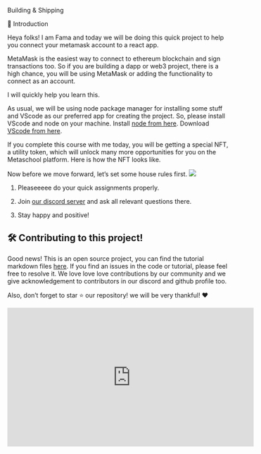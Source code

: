 ﻿ Building & Shipping

 🦊 Introduction

Heya folks! I am Fama and today we will be doing this quick project to help you connect your metamask account to a react app.

MetaMask is the easiest way to connect to ethereum blockchain and sign transactions too. So if you are building a dapp or web3 project, there is a high chance, you will be using MetaMask or adding the functionality to connect as an account.  
  
I will quickly help you learn this.

As usual, we will be using node package manager for installing some stuff and VScode as our preferred app for creating the project. So, please install VScode and node on your machine. Install [node from here](https://nodejs.org/en/). Download [VScode from here](https://code.visualstudio.com/).

If you complete this course with me today, you will be getting a special NFT, a utility token, which will unlock many more opportunities for you on the Metaschool platform. Here is how the NFT looks like.

Now before we move forward, let’s set some house rules first.  ![](https://lh6.googleusercontent.com/rpW6Nmm5Sl7UXSwsVUlNfRC3mfhib3FZ-GlvaMYsmZQ5ucwwu8RF8RRlYPye-wJVSjwGqKdxviy445hksdMQ26jjVZjYcQ8eqAMO2KeGadd2-FgtCS40FJjW3ifSsvqWfMYRIFN6)

1. Pleaseeeee do your quick assignments properly.

2. Join [our discord server](https://discord.gg/vbVMUwXWgc)  and ask all relevant questions there.

3. Stay happy and positive!

## **🛠 Contributing to this project!**

Good news! This is an open source project, you can find the tutorial markdown files [here](https://github.com/0xmetaschool/Learning-Projects). If you find an issues in the code or tutorial, please feel free to resolve it. We love love love contributions by our community and we give acknowledgement to contributors in our discord and github profile too.

Also, don’t forget to star ⭐️ our repository! we will be very thankful! ♥️


<iframe width="560" height="315" src="https://www.youtube.com/embed/HN3e9fJNv0w" title="YouTube video player" frameborder="0" allow="accelerometer; autoplay; clipboard-write; encrypted-media; gyroscope; picture-in-picture; web-share" allowfullscreen></iframe>

